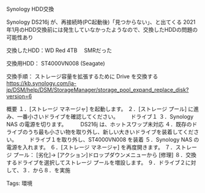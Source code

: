 Synology HDD交換

Synology DS216j が、再接続時(PC起動後)「見つからない」、と出てくる
2021年1月のHDD交換前には発生していなかったようなので、交換したHDDの問題の可能性あり

交換したHDD：WD Red 4TB
　SMRだった

交換用HDD： ST4000VN008 (Seagate)

交換手順：
ストレージ容量を拡張するために Drive を交換する
https://kb.synology.com/ja-jp/DSM/help/DSM/StorageManager/storage_pool_expand_replace_disk?version=6

概要
１．[ストレージ マネージャ] を起動します。
２．[ストレージ プール] に進み、一番小さいドライブを確認してください。
　　ドライブ１
３．Synology NAS の電源を切ります。
　　 DS216j は、ホットスワップ未対応
４．既存のドライブのうち最も小さい物を取り外し、新しい大きいドライブを装着してください。
　　ドライブ１を取り外し、ST4000VN008 を装着
５．Synology NAS の電源を入れます。
６．[ストレージ マネージャ] を再度開きます。
７．ストレージ プール： [劣化]→ [アクション]ドロップダウンメニューから [修理]
８．交換するドライブを選択してストレージ プールを増設します。
９．ドライブ２に対して、３．から８．を実施

Tags:
  環境